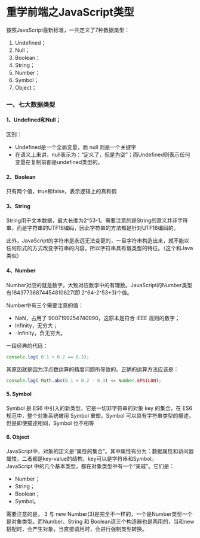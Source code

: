 # 重学前端之JavaScript类型

按照JavaScript最新标准，一共定义了7种数据类型：

1. Undefined；
1. Null；
1. Boolean；
1. String；
1. Number；
1. Symbol；
1. Object；

<a name="e24UI"></a>
### 一、七大数据类型
<a name="v1csa"></a>
#### 1、Undefined和Null；
区别：

- Undefined是一个全局变量，而 null 则是一个关键字
- 在语义上来讲，null表示为：“定义了，但是为空”；而Undefined则表示任何变量在复制前都是undefined类型的。


<a name="rvs1F"></a>
#### 2、Boolean
只有两个值，true和false，表示逻辑上的真和假

<a name="rBWHv"></a>
#### 3、String
String用于文本数据，最大长度为2^53-1。需要注意的是String的意义并非字符串，而是字符串的UTF16编码，因此字符串的方法都是针对UTF16编码的。

此外，JavaScript的字符串是永远无法变更的，一旦字符串构造出来，就不能以任何形式的方式改变字符串的内容，所以字符串具有值类型的特征。（这个和Java类似）

<a name="BaI4T"></a>
#### 4、Number
Number对应的就是数字，大致对应数学中的有理数。JavaScript的Number类型有18437736874454810627(即 2^64-2^53+3)个值。

Number中有三个需要注意的值：

- NaN，占用了 9007199254740990，这原本是符合 IEEE 规则的数字；
- Infinity，无穷大；
- -Infinity，负无穷大。

一段经典的代码：
```javascript
console.log( 0.1 + 0.2 == 0.3);
```
其原因就是因为浮点数运算的精度问题所导致的。正确的运算方法应该是：
```javascript
console.log( Math.abs(0.1 + 0.2 - 0.3) <= Number.EPSILON);
```
<a name="iiqOw"></a>
#### 5. Symbol
Symbol 是 ES6 中引入的新类型，它是一切非字符串的对象 key 的集合，在 ES6 规范中，整个对象系统被用 Symbol 重塑。Symbol 可以具有字符串类型的描述，但是即使描述相同，Symbol 也不相等

<a name="EXRsE"></a>
#### 6. Object
JavaScript中，对象的定义是“属性的集合”。其中属性有分为：数据属性和访问器属性，二者都是key-value的结构，key可以是字符串和Symbol。<br />JavaScript 中的几个基本类型，都在对象类型中有一个“亲戚”。它们是：

- Number；
- String；
- Boolean；
- Symbol。

需要注意的是， 3 与 new Number(3)是完全不一样的，一个是Number类型一个是对象类型。而Number、String 和 Boolean这三个构造器也是两用的，当和new搭配时，会产生对象，当直接调用时，会进行强制类型转换。

